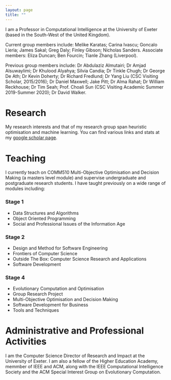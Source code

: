 ```yaml
---
layout: page
title: ""
---
```


I am a Professor in Computational Intelligence at the University of Exeter (based in the South-West of the United Kingdom). 

Current group members include: Melike Karatas; Carina Ivascu; Goncalo Lieria; James Sakal; Greg Daly; Finley Gibson; Nicholas Sanders. Associate members: Eliza Duncan; Ben Fourcin; Tianle Zhang (Liverpool).

Previous group members include: Dr Abdulaziz Almutairi; Dr Amjad Alsuwaylimi; Dr Khulood Alyahya; Silvia Candia; Dr Tinkle Chugh; Dr George De Ath; Dr Kevin Doherty; Dr Richard Fredlund; Dr Yang Liu (CSC Visiting Scholar, 2015/2016); Dr Daniel Maxwell; Jake Pitt; Dr Alma Rahat; Dr William Reckhouse; Dr Tim Seah; Prof. Choali Sun (CSC Visiting Academic Summer 2019-Summer 2020); Dr David Walker.

# Research

My research interests and that of my research group span heuristic optimisation and machine learning. You can find various links and stats at my [google scholar page](https://scholar.google.com/citations?user=tvV_iQEAAAAJ&hl=en). 

# Teaching

I currently teach on COMM510 Multi-Objective Optimisation and Decision Making (a masters level module) and supervise undergraduate and postgraduate research students. I have taught previously on a wide range of modules including:

### Stage 1
- Data Structures and Algorithms
- Object Oriented Programming
- Social and Professional Issues of the Information Age
  
### Stage 2
- Design and Method for Software Engineering
- Frontiers of Computer Science
- Outside The Box: Computer Science Research and Applications
- Software Development

### Stage 4
- Evolutionary Computation and Optimisation
- Group Research Project
- Multi-Objective Optimisation and Decision Making
- Software Development for Business
- Tools and Techniques

# Administrative and Professional Activities

I am the Computer Science Director of Research and Impact at the University of Exeter. I am also a fellow of the Higher Education Academy, memmber of IEEE and ACM, along with the IEEE Computational Intelligence Society and the ACM Special Interest Group on Evolutionary Computation.   

